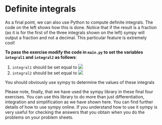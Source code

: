 # Definite integrals

As a final point, we can also use Python to compute definite integrals.  The code on the left shows how this is done.  Notice that if the result is a fraction (as it is for the first of the three integrals shown on the left) sympy will output a fraction and not a decimal.  This particular feature is extremely cool!

__To pass the exercise modify the code in `main.py` to set the variables `integral1` and `integral2` as follows__:

1. `integral1` should be set equal to ![](https://render.githubusercontent.com/render/math?math=\int_{-1}^1x^3%2Bx^2\textrm{d}x)
2. `integral2` should be set equal to ![](https://render.githubusercontent.com/render/math?math=\int_{-\pi}^\pi\sin(x)%2B\cos(x)\textrm{d}x)

You should obviously use sympy to determine the values of these integrals

Please note, finally, that we have used the sympy library in these final four exercises.  You can use this library to do more than just differentiation, integration and simplification as we have shown here.  You can find further details of how to use sympy online.  If you understand how to use it sympy is very useful for checking the answers that you obtain when you do the problems on your problem sheets.
